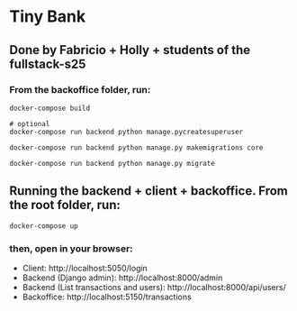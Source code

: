 # Tiny Bank

## Done by Fabricio + Holly + students of the fullstack-s25

### From the backoffice folder, run:
```
docker-compose build
```
```
# optional
docker-compose run backend python manage.pycreatesuperuser 
```
```
docker-compose run backend python manage.py makemigrations core
```
```
docker-compose run backend python manage.py migrate 
```
## Running the backend + client + backoffice. From the root folder, run:
```
docker-compose up
```

### then, open in your browser:
- Client: http://localhost:5050/login
- Backend (Django admin): http://localhost:8000/admin
- Backend (List transactions and users): http://localhost:8000/api/users/
- Backoffice: http://localhost:5150/transactions

